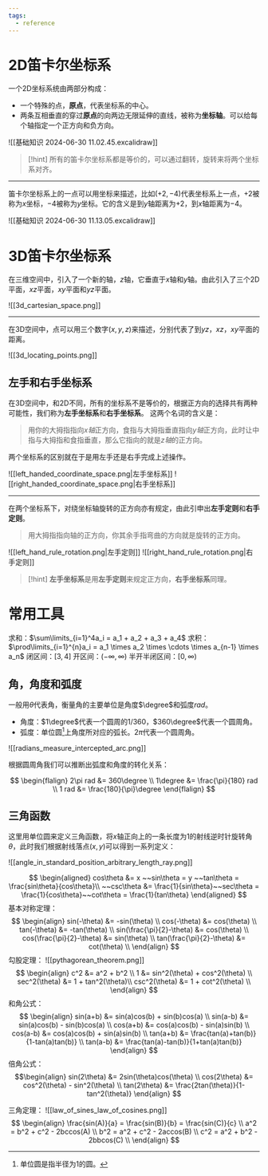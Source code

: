 ```yaml
---
tags:
  - reference
---
```

# 2D笛卡尔坐标系

一个2D坐标系统由两部分构成：
- 一个特殊的点，**原点**，代表坐标系的中心。
- 两条互相垂直的穿过**原点**的向两边无限延伸的直线，被称为**坐标轴**。可以给每个轴指定一个正方向和负方向。

![[基础知识 2024-06-30 11.02.45.excalidraw]]

> [!hint]
> 所有的笛卡尔坐标系都是等价的，可以通过翻转，旋转来将两个坐标系对齐。

---

笛卡尔坐标系上的一点可以用坐标来描述，比如$(+2, -4)$代表坐标系上一点，$+2$被称为$x$坐标，$-4$被称为$y$坐标。它的含义是到$y$轴距离为$+2$，到$x$轴距离为$-4$。

![[基础知识 2024-06-30 11.13.05.excalidraw]]

# 3D笛卡尔坐标系

在三维空间中，引入了一个新的轴，$z$轴，它垂直于$x$轴和$y$轴。由此引入了三个2D平面，$xz$平面，$xy$平面和$yz$平面。

![[3d_cartesian_space.png]]

---

在3D空间中，点可以用三个数字$(x, y, z)$来描述，分别代表了到$yz$，$xz$，$xy$平面的距离。

![[3d_locating_points.png]]

## 左手和右手坐标系

在3D空间中，和2D不同，所有的坐标系不是等价的，根据正方向的选择共有两种可能性，我们称为**左手坐标系**和**右手坐标系**。
这两个名词的含义是：

> 用你的大拇指指向$x轴$正方向，食指与大拇指垂直指向$y轴$正方向，此时让中指与大拇指和食指垂直，那么它指向的就是$z轴$的正方向。

两个坐标系的区别就在于是用左手还是右手完成上述操作。

![[left_handed_coordinate_space.png|左手坐标系]] ![[right_handed_coordinate_space.png|右手坐标系]]

---

在两个坐标系下，对绕坐标轴旋转的正方向亦有规定，由此引申出**左手定则**和**右手定则**。

> 用大拇指指向轴的正方向，你其余手指弯曲的方向就是旋转的正方向。

![[left_hand_rule_rotation.png|左手定则]] ![[right_hand_rule_rotation.png|右手定则]]

> [!hint]
**左手坐标系**是用**左手定则**来规定正方向，**右手坐标系**同理。

# 常用工具

求和：$\sum\limits_{i=1}^4a_i = a_1 + a_2 + a_3 + a_4$
求积：$\prod\limits_{i=1}^{n}a_i = a_1 \times a_2 \times \cdots \times a_{n-1} \times a_n$
闭区间：$[3, 4]$
开区间：$(-\infty, \infty)$
半开半闭区间：$[0, \infty)$

## 角，角度和弧度

一般用$\theta$代表角，衡量角的主要单位是角度$\degree$和弧度$rad$。
- 角度：$1\degree$代表一个圆周的$1/360$，$360\degree$代表一个圆周角。
- 弧度：单位圆[^1]上角度所对应的弧长。$2\pi$代表一个圆周角。

![[radians_measure_intercepted_arc.png]]

根据圆周角我们可以推断出弧度和角度的转化关系：

$$
\begin{flalign}
2\pi rad &= 360\degree \\
1\degree &= \frac{\pi}{180} rad \\
1 rad &= \frac{180}{\pi}\degree
\end{flalign}
$$

## 三角函数

这里用单位圆来定义三角函数，将$x$轴正向上的一条长度为1的射线逆时针旋转角$\theta$，此时我们根据射线落点$(x, y)$可以得到一系列定义：

![[angle_in_standard_position_arbitrary_length_ray.png]]

$$
\begin{aligned}
cos\theta &= x ~~sin\theta = y ~~tan\theta = \frac{sin\theta}{cos\theta}\\
 ~~csc\theta &= \frac{1}{sin\theta}~~sec\theta = \frac{1}{cos\theta}~~cot\theta = \frac{1}{tan\theta}
\end{aligned}
$$
基本对称定理：
$$
\begin{align}
sin(-\theta) &= -sin(\theta) \\
cos(-\theta) &= cos(\theta) \\
tan(-\theta) &= -tan(\theta) \\
sin(\frac{\pi}{2}-\theta) &= cos(\theta) \\
cos(\frac{\pi}{2}-\theta) &= sin(\theta) \\
tan(\frac{\pi}{2}-\theta) &= cot(\theta) \\
\end{align}
$$
勾股定理：
![[pythagorean_theorem.png]]
$$
\begin{align}
c^2 &= a^2 + b^2 \\
1 &= sin^2(\theta) + cos^2(\theta) \\
sec^2(\theta) &=  1 + tan^2(\theta)\\
csc^2(\theta) &= 1 + cot^2(\theta) \\
\end{align}
$$
和角公式：
$$
\begin{align}
sin(a+b) &= sin(a)cos(b) + sin(b)cos(a) \\
sin(a-b) &= sin(a)cos(b) - sin(b)cos(a) \\
cos(a+b) &= cos(a)cos(b) - sin(a)sin(b) \\
cos(a-b) &= cos(a)cos(b) + sin(a)sin(b) \\
tan(a+b) &= \frac{tan(a)+tan(b)}{1-tan(a)tan(b)} \\
tan(a-b) &= \frac{tan(a)-tan(b)}{1+tan(a)tan(b)}
\end{align}
$$
倍角公式：
$$\begin{align}
sin(2\theta) &= 2sin(\theta)cos(\theta) \\
cos(2\theta) &= cos^2(\theta) - sin^2(\theta) \\
tan(2\theta) &= \frac{2tan(\theta)}{1-tan^2(\theta)}
\end{align}
$$

三角定理：
![[law_of_sines_law_of_cosines.png]]
$$
\begin{align}
\frac{sin(A)}{a} = \frac{sin(B)}{b} = \frac{sin(C)}{c} \\
a^2 = b^2 + c^2 - 2bccos(A) \\
b^2 = a^2 + c^2 - 2accos(B) \\
c^2 = a^2 + b^2 - 2bbcos(C) \\
\end{align}
$$
[^1]: 单位圆是指半径为1的圆。